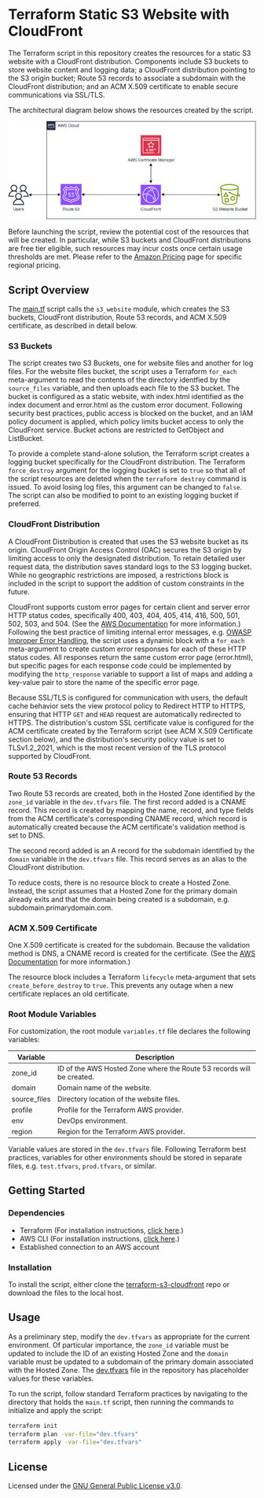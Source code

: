 # Terraform Static S3 Website with CloudFront 
The Terraform script in this repository creates the resources for a static S3 website with a CloudFront distribution. Components include S3 buckets to store website content and logging data; a CloudFront distribution pointing to the S3 origin bucket; Route 53 records to associate a subdomain with the CloudFront distribution; and an ACM X.509 certificate to enable secure communications via SSL/TLS.

The architectural diagram below shows the resources created by the script.

![S3-CloudFront diagram](./img/s3-cloudfront.png)

Before launching the script, review the potential cost of the resources that will be created. In particular, while S3 buckets and CloudFront distributions are free tier eligible, such resources may incur costs once certain usage thresholds are met. Please refer to the [Amazon Pricing](https://aws.amazon.com/pricing/) page for specific regional pricing.  

## Script Overview
The [main.tf](./main.tf) script calls the `s3_website` module, which creates the S3 buckets, CloudFront distribution, Route 53 records, and ACM X.509 certificate, as described in detail below. 

### S3 Buckets
The script creates two S3 Buckets, one for website files and another for log files. For the website files bucket, the script uses a Terraform `for_each` meta-argument to read the contents of the directory identfied by the `source_files` variable, and then uploads each file to the S3 bucket. The bucket is configured as a static website, with index.html identified as the index document and error.html as the custom error document. Following security best practices, public access is blocked on the bucket, and an IAM policy document is applied, which policy limits bucket access to only the CloudFront service. Bucket actions are restricted to GetObject and ListBucket.

To provide a complete stand-alone solution, the Terraform script creates a logging bucket specifically for the CloudFront distribution. The Terraform `force_destroy` argument for the logging bucket is set to `true` so that all of the script resources are deleted when the `terraform destroy` command is issued. To avoid losing log files, this argument can be changed to `false`. The script can also be modified to point to an existing logging bucket if preferred. 

### CloudFront Distribution
A CloudFront Distribution is created that uses the S3 website bucket as its origin. CloudFront Origin Access Control (OAC) secures the S3 origin by limiting access to only the designated distribution. To retain detailed user request data, the distribution saves standard logs to the S3 logging bucket. While no geographic restrictions are imposed, a restrictions block is included in the script to support the addition of custom constraints in the future.

CloudFront supports custom error pages for certain client and server error HTTP status codes, specifically 400, 403, 404, 405, 414, 416, 500, 501, 502, 503, and 504. (See the [AWS Documentation](https://docs.aws.amazon.com/AmazonCloudFront/latest/DeveloperGuide/creating-custom-error-pages.html) for more information.) Following the best practice of limiting internal error messages, e.g. [OWASP Improper Error Handling](https://owasp.org/www-community/Improper_Error_Handling), the script uses a dynamic block with a `for_each` meta-argument to create custom error responses for each of these HTTP status codes. All responses return the same custom error page (error.html), but specific pages for each response code could be implemented by modifying the `http_response` variable to support a list of maps and adding a key-value pair to store the name of the specific error page.

Because SSL/TLS is configured for communication with users, the default cache behavior sets the view protocol policy to Redirect HTTP to HTTPS, ensuring that HTTP `GET` and `HEAD` request are automatically redirected to HTTPS. The distribution's custom SSL certificate value is configured for the ACM certificate created by the Terraform script (see ACM X.509 Certificate section below), and the distribution's security policy value is set to TLSv1.2_2021, which is the most recent version of the TLS protocol supported by CloudFront.

### Route 53 Records
Two Route 53 records are created, both in the Hosted Zone identified by the `zone_id` variable in the `dev.tfvars` file. The first record added is a CNAME record. This record is created by mapping the name, record, and type fields from the ACM certificate's corresponding CNAME record, which record is automatically created because the ACM certificate's validation method is set to DNS.

The second record added is an A record for the subdomain identified by the `domain` variable in the `dev.tfvars` file. This record serves as an alias to the CloudFront distribution.

To reduce costs, there is no resource block to create a Hosted Zone. Instead, the script assumes that a Hosted Zone for the primary domain already exits and that the domain being created is a subdomain, e.g. subdomain.primarydomain.com. 

### ACM X.509 Certificate
One X.509 certificate is created for the subdomain. Because the validation method is DNS, a CNAME record is created for the certificate. (See the [AWS Documentation](https://docs.aws.amazon.com/acm/latest/userguide/dns-validation.html) for more information.)

The resource block includes a Terraform `lifecycle` meta-argument that sets `create_before_destroy` to `true`. This prevents any outage when a new certificate replaces an old certificate.

### Root Module Variables
For customization, the root module `variables.tf` file declares the following variables:

|Variable|Description|
|--------|-----------|
|zone_id|ID of the AWS Hosted Zone where the Route 53 records will be created.|
|domain|Domain name of the website.|
|source_files|Directory location of the website files.|
|profile|Profile for the Terraform AWS provider.| 
|env|DevOps environment.|
|region|Region for the Terraform AWS provider.|

Variable values are stored in the `dev.tfvars` file. Following Terraform best practices, variables for other environments should be stored in separate files, e.g. `test.tfvars`, `prod.tfvars`, or similar.

## Getting Started

### Dependencies

+ Terraform (For installation instructions, [click here](https://developer.hashicorp.com/terraform/tutorials/aws-get-started/install-cli).)
+ AWS CLI (For installation instructions, [click here](https://docs.aws.amazon.com/cli/latest/userguide/getting-started-install.html).)
+ Established connection to an AWS account

### Installation
To install the script, either clone the [terraform-s3-cloudfront](.) repo or download the files to the local host. 

## Usage
As a preliminary step, modify the `dev.tfvars` as appropriate for the current environment. Of particular importance, the `zone_id` variable must be updated to include the ID of an existing Hosted Zone and the `domain` variable must be updated to a subdomain of the primary domain associated with the Hosted Zone. The [dev.tfvars](./dev.tfvars) file in the repository has placeholder values for these variables.

To run the script, follow standard Terraform practices by navigating to the directory that holds the `main.tf` script, then running the commands to initialize and apply the script:

```bash
terraform init
terraform plan -var-file="dev.tfvars"
terraform apply -var-file="dev.tfvars"
```

## License
Licensed under the [GNU General Public License v3.0](./LICENSE).

